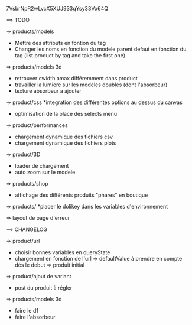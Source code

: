 7VsbrNpR2wLvcX5XUJ933qYsy33Vx64Q

==> TODO


=> products/models
* Mettre des attributs en fontion du tag
* Changer les noms en fonction du modele parent defaut en fonction du tag (list product by tag and take the first one)

=> products/models 3d
* retrouver cwidth amax différemment dans product
* travailler la lumiere sur les modeles doubles (dont l'absorbeur)
* texture absorbeur a ajouter


=> product/css
  *integration des différentes options au dessus du canvas
  * optimisation de la place des selects menu

=> product/performances
  * chargement dynamique des fichiers csv
  * chargement dynamique des fichiers plots

=> product/3D
  * loader de chargement
  * auto zoom sur le modele 


=> products/shop 
  * affichage des différents produits "phares" en boutique

=> products/
  *placer le dolikey dans les variables d'environnement

=> layout de page d'erreur


==> CHANGELOG

=> product/url
  * choisir bonnes variables en queryState
  * chargement en fonction de l'url => defaultValue à prendre en compte dès le debut => produit initial

=> product/ajout de variant
  * post du produit à régler 

  => products/models 3d
* faire le d1
* faire l'absorbeur